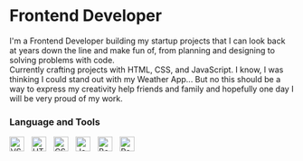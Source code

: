 <h1>Frontend Developer</h1>

I'm a Frontend Developer building my startup projects that I can look back at years down the line and make fun of, from planning and designing to solving problems with code.
<br>
Currently crafting projects with HTML, CSS, and JavaScript.
I know, I was thinking I could stand out with my Weather App... But no this should be a way to express my creativity help friends and family and hopefully one day I will be very proud of my work.

### Language and Tools
<img align="left" alt="VStudio Code" style="padding-right:10px;" width="26px" src="https://cdn.jsdelivr.net/gh/devicons/devicon/icons/vscode/vscode-original.svg" />
<img align="left" alt="HTML5" style="padding-right:10px;" width="26px" src="https://cdn.jsdelivr.net/gh/devicons/devicon/icons/html5/html5-original.svg"/>
<img align="left" alt="CSS3" style="padding-right:10px;" width="26px" src="https://cdn.jsdelivr.net/gh/devicons/devicon/icons/css3/css3-original.svg"/>
<img align="left" alt="JavaScript" style="padding-right:10px;" width="26px" src="https://cdn.jsdelivr.net/gh/devicons/devicon/icons/javascript/javascript-original.svg"/>
<img align="left" alt="Bootstrap"  style="padding-right:10px;" width="26px" src="https://cdn.jsdelivr.net/gh/devicons/devicon/icons/bootstrap/bootstrap-original.svg"/>
<img align="left" alt="React"  style="padding-right:10px;" width="26px" src="https://cdn.jsdelivr.net/gh/devicons/devicon/icons/react/react-original.svg"/>

